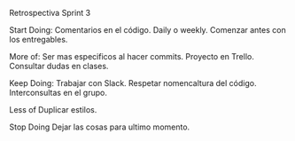 Retrospectiva Sprint 3

Start Doing:
Comentarios en el código.
Daily o weekly.
Comenzar antes con los entregables.


More of:
Ser mas especificos al hacer commits.
Proyecto en Trello.
Consultar dudas en clases.



Keep Doing:
Trabajar con Slack.
Respetar nomencaltura del código.
Interconsultas en el grupo.


Less of
Duplicar estilos.



Stop Doing
Dejar las cosas para ultimo momento.




